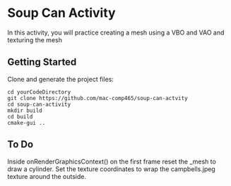 # Soup Can Activity

In this activity, you will practice creating a mesh using a VBO and VAO and texturing the mesh

## Getting Started

Clone and generate the project files:

```
cd yourCodeDirectory
git clone https://github.com/mac-comp465/soup-can-actvity
cd soup-can-activity
mkdir build
cd build
cmake-gui ..
```

## To Do

Inside onRenderGraphicsContext() on the first frame reset the _mesh to draw a cylinder. Set the texture coordinates to wrap the campbells.jpeg texture around the outside.  
